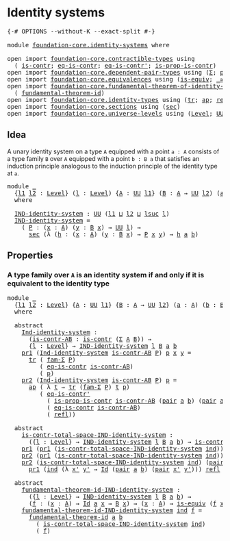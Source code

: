 # Identity systems

<pre class="Agda"><a id="29" class="Symbol">{-#</a> <a id="33" class="Keyword">OPTIONS</a> <a id="41" class="Pragma">--without-K</a> <a id="53" class="Pragma">--exact-split</a> <a id="67" class="Symbol">#-}</a>

<a id="72" class="Keyword">module</a> <a id="79" href="foundation-core.identity-systems.html" class="Module">foundation-core.identity-systems</a> <a id="112" class="Keyword">where</a>

<a id="119" class="Keyword">open</a> <a id="124" class="Keyword">import</a> <a id="131" href="foundation-core.contractible-types.html" class="Module">foundation-core.contractible-types</a> <a id="166" class="Keyword">using</a>
  <a id="174" class="Symbol">(</a> <a id="176" href="foundation-core.contractible-types.html#925" class="Function">is-contr</a><a id="184" class="Symbol">;</a> <a id="186" href="foundation-core.contractible-types.html#1232" class="Function">eq-is-contr</a><a id="197" class="Symbol">;</a> <a id="199" href="foundation-core.contractible-types.html#1107" class="Function">eq-is-contr&#39;</a><a id="211" class="Symbol">;</a> <a id="213" href="foundation-core.contractible-types.html#6546" class="Function">is-prop-is-contr</a><a id="229" class="Symbol">)</a>
<a id="231" class="Keyword">open</a> <a id="236" class="Keyword">import</a> <a id="243" href="foundation-core.dependent-pair-types.html" class="Module">foundation-core.dependent-pair-types</a> <a id="280" class="Keyword">using</a> <a id="286" class="Symbol">(</a><a id="287" href="foundation-core.dependent-pair-types.html#502" class="Record">Σ</a><a id="288" class="Symbol">;</a> <a id="290" href="foundation-core.dependent-pair-types.html#575" class="InductiveConstructor">pair</a><a id="294" class="Symbol">;</a> <a id="296" href="foundation-core.dependent-pair-types.html#592" class="Field">pr1</a><a id="299" class="Symbol">;</a> <a id="301" href="foundation-core.dependent-pair-types.html#604" class="Field">pr2</a><a id="304" class="Symbol">;</a> <a id="306" href="foundation-core.dependent-pair-types.html#1581" class="Function">fam-Σ</a><a id="311" class="Symbol">)</a>
<a id="313" class="Keyword">open</a> <a id="318" class="Keyword">import</a> <a id="325" href="foundation-core.equivalences.html" class="Module">foundation-core.equivalences</a> <a id="354" class="Keyword">using</a> <a id="360" class="Symbol">(</a><a id="361" href="foundation-core.equivalences.html#1542" class="Function">is-equiv</a><a id="369" class="Symbol">;</a> <a id="371" href="foundation-core.equivalences.html#1607" class="Function Operator">_≃_</a><a id="374" class="Symbol">)</a>
<a id="376" class="Keyword">open</a> <a id="381" class="Keyword">import</a> <a id="388" href="foundation-core.fundamental-theorem-of-identity-types.html" class="Module">foundation-core.fundamental-theorem-of-identity-types</a> <a id="442" class="Keyword">using</a>
  <a id="450" class="Symbol">(</a> <a id="452" href="foundation-core.fundamental-theorem-of-identity-types.html#1888" class="Function">fundamental-theorem-id</a><a id="474" class="Symbol">)</a>
<a id="476" class="Keyword">open</a> <a id="481" class="Keyword">import</a> <a id="488" href="foundation-core.identity-types.html" class="Module">foundation-core.identity-types</a> <a id="519" class="Keyword">using</a> <a id="525" class="Symbol">(</a><a id="526" href="foundation-core.identity-types.html#4583" class="Function">tr</a><a id="528" class="Symbol">;</a> <a id="530" href="foundation-core.identity-types.html#2853" class="Function">ap</a><a id="532" class="Symbol">;</a> <a id="534" href="foundation-core.identity-types.html#694" class="InductiveConstructor">refl</a><a id="538" class="Symbol">;</a> <a id="540" href="foundation-core.identity-types.html#641" class="Datatype">Id</a><a id="542" class="Symbol">)</a>
<a id="544" class="Keyword">open</a> <a id="549" class="Keyword">import</a> <a id="556" href="foundation-core.sections.html" class="Module">foundation-core.sections</a> <a id="581" class="Keyword">using</a> <a id="587" class="Symbol">(</a><a id="588" href="foundation-core.sections.html#521" class="Function">sec</a><a id="591" class="Symbol">)</a>
<a id="593" class="Keyword">open</a> <a id="598" class="Keyword">import</a> <a id="605" href="foundation-core.universe-levels.html" class="Module">foundation-core.universe-levels</a> <a id="637" class="Keyword">using</a> <a id="643" class="Symbol">(</a><a id="644" href="Agda.Primitive.html#597" class="Postulate">Level</a><a id="649" class="Symbol">;</a> <a id="651" href="foundation-core.universe-levels.html#222" class="Primitive">UU</a><a id="653" class="Symbol">;</a> <a id="655" href="Agda.Primitive.html#780" class="Primitive">lsuc</a><a id="659" class="Symbol">;</a> <a id="661" href="Agda.Primitive.html#810" class="Primitive Operator">_⊔_</a><a id="664" class="Symbol">)</a>
</pre>
## Idea

A unary identity system on a type `A` equipped with a point `a : A` consists of a type family `B` over `A` equipped with a point `b : B a` that satisfies an induction principle analogous to the induction principle of the identity type at `a`.

<pre class="Agda"><a id="932" class="Keyword">module</a> <a id="939" href="foundation-core.identity-systems.html#939" class="Module">_</a>
  <a id="943" class="Symbol">{</a><a id="944" href="foundation-core.identity-systems.html#944" class="Bound">l1</a> <a id="947" href="foundation-core.identity-systems.html#947" class="Bound">l2</a> <a id="950" class="Symbol">:</a> <a id="952" href="Agda.Primitive.html#597" class="Postulate">Level</a><a id="957" class="Symbol">}</a> <a id="959" class="Symbol">(</a><a id="960" href="foundation-core.identity-systems.html#960" class="Bound">l</a> <a id="962" class="Symbol">:</a> <a id="964" href="Agda.Primitive.html#597" class="Postulate">Level</a><a id="969" class="Symbol">)</a> <a id="971" class="Symbol">{</a><a id="972" href="foundation-core.identity-systems.html#972" class="Bound">A</a> <a id="974" class="Symbol">:</a> <a id="976" href="foundation-core.universe-levels.html#222" class="Primitive">UU</a> <a id="979" href="foundation-core.identity-systems.html#944" class="Bound">l1</a><a id="981" class="Symbol">}</a> <a id="983" class="Symbol">(</a><a id="984" href="foundation-core.identity-systems.html#984" class="Bound">B</a> <a id="986" class="Symbol">:</a> <a id="988" href="foundation-core.identity-systems.html#972" class="Bound">A</a> <a id="990" class="Symbol">→</a> <a id="992" href="foundation-core.universe-levels.html#222" class="Primitive">UU</a> <a id="995" href="foundation-core.identity-systems.html#947" class="Bound">l2</a><a id="997" class="Symbol">)</a> <a id="999" class="Symbol">(</a><a id="1000" href="foundation-core.identity-systems.html#1000" class="Bound">a</a> <a id="1002" class="Symbol">:</a> <a id="1004" href="foundation-core.identity-systems.html#972" class="Bound">A</a><a id="1005" class="Symbol">)</a> <a id="1007" class="Symbol">(</a><a id="1008" href="foundation-core.identity-systems.html#1008" class="Bound">b</a> <a id="1010" class="Symbol">:</a> <a id="1012" href="foundation-core.identity-systems.html#984" class="Bound">B</a> <a id="1014" href="foundation-core.identity-systems.html#1000" class="Bound">a</a><a id="1015" class="Symbol">)</a>
  <a id="1019" class="Keyword">where</a>

  <a id="1028" href="foundation-core.identity-systems.html#1028" class="Function">IND-identity-system</a> <a id="1048" class="Symbol">:</a> <a id="1050" href="foundation-core.universe-levels.html#222" class="Primitive">UU</a> <a id="1053" class="Symbol">(</a><a id="1054" href="foundation-core.identity-systems.html#944" class="Bound">l1</a> <a id="1057" href="Agda.Primitive.html#810" class="Primitive Operator">⊔</a> <a id="1059" href="foundation-core.identity-systems.html#947" class="Bound">l2</a> <a id="1062" href="Agda.Primitive.html#810" class="Primitive Operator">⊔</a> <a id="1064" href="Agda.Primitive.html#780" class="Primitive">lsuc</a> <a id="1069" href="foundation-core.identity-systems.html#960" class="Bound">l</a><a id="1070" class="Symbol">)</a>
  <a id="1074" href="foundation-core.identity-systems.html#1028" class="Function">IND-identity-system</a> <a id="1094" class="Symbol">=</a>
    <a id="1100" class="Symbol">(</a> <a id="1102" href="foundation-core.identity-systems.html#1102" class="Bound">P</a> <a id="1104" class="Symbol">:</a> <a id="1106" class="Symbol">(</a><a id="1107" href="foundation-core.identity-systems.html#1107" class="Bound">x</a> <a id="1109" class="Symbol">:</a> <a id="1111" href="foundation-core.identity-systems.html#972" class="Bound">A</a><a id="1112" class="Symbol">)</a> <a id="1114" class="Symbol">(</a><a id="1115" href="foundation-core.identity-systems.html#1115" class="Bound">y</a> <a id="1117" class="Symbol">:</a> <a id="1119" href="foundation-core.identity-systems.html#984" class="Bound">B</a> <a id="1121" href="foundation-core.identity-systems.html#1107" class="Bound">x</a><a id="1122" class="Symbol">)</a> <a id="1124" class="Symbol">→</a> <a id="1126" href="foundation-core.universe-levels.html#222" class="Primitive">UU</a> <a id="1129" href="foundation-core.identity-systems.html#960" class="Bound">l</a><a id="1130" class="Symbol">)</a> <a id="1132" class="Symbol">→</a>
      <a id="1140" href="foundation-core.sections.html#521" class="Function">sec</a> <a id="1144" class="Symbol">(λ</a> <a id="1147" class="Symbol">(</a><a id="1148" href="foundation-core.identity-systems.html#1148" class="Bound">h</a> <a id="1150" class="Symbol">:</a> <a id="1152" class="Symbol">(</a><a id="1153" href="foundation-core.identity-systems.html#1153" class="Bound">x</a> <a id="1155" class="Symbol">:</a> <a id="1157" href="foundation-core.identity-systems.html#972" class="Bound">A</a><a id="1158" class="Symbol">)</a> <a id="1160" class="Symbol">(</a><a id="1161" href="foundation-core.identity-systems.html#1161" class="Bound">y</a> <a id="1163" class="Symbol">:</a> <a id="1165" href="foundation-core.identity-systems.html#984" class="Bound">B</a> <a id="1167" href="foundation-core.identity-systems.html#1153" class="Bound">x</a><a id="1168" class="Symbol">)</a> <a id="1170" class="Symbol">→</a> <a id="1172" href="foundation-core.identity-systems.html#1102" class="Bound">P</a> <a id="1174" href="foundation-core.identity-systems.html#1153" class="Bound">x</a> <a id="1176" href="foundation-core.identity-systems.html#1161" class="Bound">y</a><a id="1177" class="Symbol">)</a> <a id="1179" class="Symbol">→</a> <a id="1181" href="foundation-core.identity-systems.html#1148" class="Bound">h</a> <a id="1183" href="foundation-core.identity-systems.html#1000" class="Bound">a</a> <a id="1185" href="foundation-core.identity-systems.html#1008" class="Bound">b</a><a id="1186" class="Symbol">)</a>
</pre>
## Properties

### A type family over `A` is an identity system if and only if it is equivalent to the identity type

<pre class="Agda"><a id="1315" class="Keyword">module</a> <a id="1322" href="foundation-core.identity-systems.html#1322" class="Module">_</a>
  <a id="1326" class="Symbol">{</a><a id="1327" href="foundation-core.identity-systems.html#1327" class="Bound">l1</a> <a id="1330" href="foundation-core.identity-systems.html#1330" class="Bound">l2</a> <a id="1333" class="Symbol">:</a> <a id="1335" href="Agda.Primitive.html#597" class="Postulate">Level</a><a id="1340" class="Symbol">}</a> <a id="1342" class="Symbol">{</a><a id="1343" href="foundation-core.identity-systems.html#1343" class="Bound">A</a> <a id="1345" class="Symbol">:</a> <a id="1347" href="foundation-core.universe-levels.html#222" class="Primitive">UU</a> <a id="1350" href="foundation-core.identity-systems.html#1327" class="Bound">l1</a><a id="1352" class="Symbol">}</a> <a id="1354" class="Symbol">{</a><a id="1355" href="foundation-core.identity-systems.html#1355" class="Bound">B</a> <a id="1357" class="Symbol">:</a> <a id="1359" href="foundation-core.identity-systems.html#1343" class="Bound">A</a> <a id="1361" class="Symbol">→</a> <a id="1363" href="foundation-core.universe-levels.html#222" class="Primitive">UU</a> <a id="1366" href="foundation-core.identity-systems.html#1330" class="Bound">l2</a><a id="1368" class="Symbol">}</a> <a id="1370" class="Symbol">(</a><a id="1371" href="foundation-core.identity-systems.html#1371" class="Bound">a</a> <a id="1373" class="Symbol">:</a> <a id="1375" href="foundation-core.identity-systems.html#1343" class="Bound">A</a><a id="1376" class="Symbol">)</a> <a id="1378" class="Symbol">(</a><a id="1379" href="foundation-core.identity-systems.html#1379" class="Bound">b</a> <a id="1381" class="Symbol">:</a> <a id="1383" href="foundation-core.identity-systems.html#1355" class="Bound">B</a> <a id="1385" href="foundation-core.identity-systems.html#1371" class="Bound">a</a><a id="1386" class="Symbol">)</a>
  <a id="1390" class="Keyword">where</a>

  <a id="1399" class="Keyword">abstract</a>
    <a id="1412" href="foundation-core.identity-systems.html#1412" class="Function">Ind-identity-system</a> <a id="1432" class="Symbol">:</a>
      <a id="1440" class="Symbol">(</a><a id="1441" href="foundation-core.identity-systems.html#1441" class="Bound">is-contr-AB</a> <a id="1453" class="Symbol">:</a> <a id="1455" href="foundation-core.contractible-types.html#925" class="Function">is-contr</a> <a id="1464" class="Symbol">(</a><a id="1465" href="foundation-core.dependent-pair-types.html#502" class="Record">Σ</a> <a id="1467" href="foundation-core.identity-systems.html#1343" class="Bound">A</a> <a id="1469" href="foundation-core.identity-systems.html#1355" class="Bound">B</a><a id="1470" class="Symbol">))</a> <a id="1473" class="Symbol">→</a>
      <a id="1481" class="Symbol">{</a><a id="1482" href="foundation-core.identity-systems.html#1482" class="Bound">l</a> <a id="1484" class="Symbol">:</a> <a id="1486" href="Agda.Primitive.html#597" class="Postulate">Level</a><a id="1491" class="Symbol">}</a> <a id="1493" class="Symbol">→</a> <a id="1495" href="foundation-core.identity-systems.html#1028" class="Function">IND-identity-system</a> <a id="1515" href="foundation-core.identity-systems.html#1482" class="Bound">l</a> <a id="1517" href="foundation-core.identity-systems.html#1355" class="Bound">B</a> <a id="1519" href="foundation-core.identity-systems.html#1371" class="Bound">a</a> <a id="1521" href="foundation-core.identity-systems.html#1379" class="Bound">b</a>
    <a id="1527" href="foundation-core.dependent-pair-types.html#592" class="Field">pr1</a> <a id="1531" class="Symbol">(</a><a id="1532" href="foundation-core.identity-systems.html#1412" class="Function">Ind-identity-system</a> <a id="1552" href="foundation-core.identity-systems.html#1552" class="Bound">is-contr-AB</a> <a id="1564" href="foundation-core.identity-systems.html#1564" class="Bound">P</a><a id="1565" class="Symbol">)</a> <a id="1567" href="foundation-core.identity-systems.html#1567" class="Bound">p</a> <a id="1569" href="foundation-core.identity-systems.html#1569" class="Bound">x</a> <a id="1571" href="foundation-core.identity-systems.html#1571" class="Bound">y</a> <a id="1573" class="Symbol">=</a>
      <a id="1581" href="foundation-core.identity-types.html#4583" class="Function">tr</a> <a id="1584" class="Symbol">(</a> <a id="1586" href="foundation-core.dependent-pair-types.html#1581" class="Function">fam-Σ</a> <a id="1592" href="foundation-core.identity-systems.html#1564" class="Bound">P</a><a id="1593" class="Symbol">)</a>
         <a id="1604" class="Symbol">(</a> <a id="1606" href="foundation-core.contractible-types.html#1232" class="Function">eq-is-contr</a> <a id="1618" href="foundation-core.identity-systems.html#1552" class="Bound">is-contr-AB</a><a id="1629" class="Symbol">)</a>
         <a id="1640" class="Symbol">(</a> <a id="1642" href="foundation-core.identity-systems.html#1567" class="Bound">p</a><a id="1643" class="Symbol">)</a>
    <a id="1649" href="foundation-core.dependent-pair-types.html#604" class="Field">pr2</a> <a id="1653" class="Symbol">(</a><a id="1654" href="foundation-core.identity-systems.html#1412" class="Function">Ind-identity-system</a> <a id="1674" href="foundation-core.identity-systems.html#1674" class="Bound">is-contr-AB</a> <a id="1686" href="foundation-core.identity-systems.html#1686" class="Bound">P</a><a id="1687" class="Symbol">)</a> <a id="1689" href="foundation-core.identity-systems.html#1689" class="Bound">p</a> <a id="1691" class="Symbol">=</a>
      <a id="1699" href="foundation-core.identity-types.html#2853" class="Function">ap</a> <a id="1702" class="Symbol">(</a> <a id="1704" class="Symbol">λ</a> <a id="1706" href="foundation-core.identity-systems.html#1706" class="Bound">t</a> <a id="1708" class="Symbol">→</a> <a id="1710" href="foundation-core.identity-types.html#4583" class="Function">tr</a> <a id="1713" class="Symbol">(</a><a id="1714" href="foundation-core.dependent-pair-types.html#1581" class="Function">fam-Σ</a> <a id="1720" href="foundation-core.identity-systems.html#1686" class="Bound">P</a><a id="1721" class="Symbol">)</a> <a id="1723" href="foundation-core.identity-systems.html#1706" class="Bound">t</a> <a id="1725" href="foundation-core.identity-systems.html#1689" class="Bound">p</a><a id="1726" class="Symbol">)</a>
         <a id="1737" class="Symbol">(</a> <a id="1739" href="foundation-core.contractible-types.html#1107" class="Function">eq-is-contr&#39;</a>
           <a id="1763" class="Symbol">(</a> <a id="1765" href="foundation-core.contractible-types.html#6546" class="Function">is-prop-is-contr</a> <a id="1782" href="foundation-core.identity-systems.html#1674" class="Bound">is-contr-AB</a> <a id="1794" class="Symbol">(</a><a id="1795" href="foundation-core.dependent-pair-types.html#575" class="InductiveConstructor">pair</a> <a id="1800" href="foundation-core.identity-systems.html#1371" class="Bound">a</a> <a id="1802" href="foundation-core.identity-systems.html#1379" class="Bound">b</a><a id="1803" class="Symbol">)</a> <a id="1805" class="Symbol">(</a><a id="1806" href="foundation-core.dependent-pair-types.html#575" class="InductiveConstructor">pair</a> <a id="1811" href="foundation-core.identity-systems.html#1371" class="Bound">a</a> <a id="1813" href="foundation-core.identity-systems.html#1379" class="Bound">b</a><a id="1814" class="Symbol">))</a>
           <a id="1828" class="Symbol">(</a> <a id="1830" href="foundation-core.contractible-types.html#1232" class="Function">eq-is-contr</a> <a id="1842" href="foundation-core.identity-systems.html#1674" class="Bound">is-contr-AB</a><a id="1853" class="Symbol">)</a>
           <a id="1866" class="Symbol">(</a> <a id="1868" href="foundation-core.identity-types.html#694" class="InductiveConstructor">refl</a><a id="1872" class="Symbol">))</a>

  <a id="1878" class="Keyword">abstract</a>
    <a id="1891" href="foundation-core.identity-systems.html#1891" class="Function">is-contr-total-space-IND-identity-system</a> <a id="1932" class="Symbol">:</a>
      <a id="1940" class="Symbol">({</a><a id="1942" href="foundation-core.identity-systems.html#1942" class="Bound">l</a> <a id="1944" class="Symbol">:</a> <a id="1946" href="Agda.Primitive.html#597" class="Postulate">Level</a><a id="1951" class="Symbol">}</a> <a id="1953" class="Symbol">→</a> <a id="1955" href="foundation-core.identity-systems.html#1028" class="Function">IND-identity-system</a> <a id="1975" href="foundation-core.identity-systems.html#1942" class="Bound">l</a> <a id="1977" href="foundation-core.identity-systems.html#1355" class="Bound">B</a> <a id="1979" href="foundation-core.identity-systems.html#1371" class="Bound">a</a> <a id="1981" href="foundation-core.identity-systems.html#1379" class="Bound">b</a><a id="1982" class="Symbol">)</a> <a id="1984" class="Symbol">→</a> <a id="1986" href="foundation-core.contractible-types.html#925" class="Function">is-contr</a> <a id="1995" class="Symbol">(</a><a id="1996" href="foundation-core.dependent-pair-types.html#502" class="Record">Σ</a> <a id="1998" href="foundation-core.identity-systems.html#1343" class="Bound">A</a> <a id="2000" href="foundation-core.identity-systems.html#1355" class="Bound">B</a><a id="2001" class="Symbol">)</a>
    <a id="2007" href="foundation-core.dependent-pair-types.html#592" class="Field">pr1</a> <a id="2011" class="Symbol">(</a><a id="2012" href="foundation-core.dependent-pair-types.html#592" class="Field">pr1</a> <a id="2016" class="Symbol">(</a><a id="2017" href="foundation-core.identity-systems.html#1891" class="Function">is-contr-total-space-IND-identity-system</a> <a id="2058" href="foundation-core.identity-systems.html#2058" class="Bound">ind</a><a id="2061" class="Symbol">))</a> <a id="2064" class="Symbol">=</a> <a id="2066" href="foundation-core.identity-systems.html#1371" class="Bound">a</a>
    <a id="2072" href="foundation-core.dependent-pair-types.html#604" class="Field">pr2</a> <a id="2076" class="Symbol">(</a><a id="2077" href="foundation-core.dependent-pair-types.html#592" class="Field">pr1</a> <a id="2081" class="Symbol">(</a><a id="2082" href="foundation-core.identity-systems.html#1891" class="Function">is-contr-total-space-IND-identity-system</a> <a id="2123" href="foundation-core.identity-systems.html#2123" class="Bound">ind</a><a id="2126" class="Symbol">))</a> <a id="2129" class="Symbol">=</a> <a id="2131" href="foundation-core.identity-systems.html#1379" class="Bound">b</a>
    <a id="2137" href="foundation-core.dependent-pair-types.html#604" class="Field">pr2</a> <a id="2141" class="Symbol">(</a><a id="2142" href="foundation-core.identity-systems.html#1891" class="Function">is-contr-total-space-IND-identity-system</a> <a id="2183" href="foundation-core.identity-systems.html#2183" class="Bound">ind</a><a id="2186" class="Symbol">)</a> <a id="2188" class="Symbol">(</a><a id="2189" href="foundation-core.dependent-pair-types.html#575" class="InductiveConstructor">pair</a> <a id="2194" href="foundation-core.identity-systems.html#2194" class="Bound">x</a> <a id="2196" href="foundation-core.identity-systems.html#2196" class="Bound">y</a><a id="2197" class="Symbol">)</a> <a id="2199" class="Symbol">=</a>
      <a id="2207" href="foundation-core.dependent-pair-types.html#592" class="Field">pr1</a> <a id="2211" class="Symbol">(</a><a id="2212" href="foundation-core.identity-systems.html#2183" class="Bound">ind</a> <a id="2216" class="Symbol">(λ</a> <a id="2219" href="foundation-core.identity-systems.html#2219" class="Bound">x&#39;</a> <a id="2222" href="foundation-core.identity-systems.html#2222" class="Bound">y&#39;</a> <a id="2225" class="Symbol">→</a> <a id="2227" href="foundation-core.identity-types.html#641" class="Datatype">Id</a> <a id="2230" class="Symbol">(</a><a id="2231" href="foundation-core.dependent-pair-types.html#575" class="InductiveConstructor">pair</a> <a id="2236" href="foundation-core.identity-systems.html#1371" class="Bound">a</a> <a id="2238" href="foundation-core.identity-systems.html#1379" class="Bound">b</a><a id="2239" class="Symbol">)</a> <a id="2241" class="Symbol">(</a><a id="2242" href="foundation-core.dependent-pair-types.html#575" class="InductiveConstructor">pair</a> <a id="2247" href="foundation-core.identity-systems.html#2219" class="Bound">x&#39;</a> <a id="2250" href="foundation-core.identity-systems.html#2222" class="Bound">y&#39;</a><a id="2252" class="Symbol">)))</a> <a id="2256" href="foundation-core.identity-types.html#694" class="InductiveConstructor">refl</a> <a id="2261" href="foundation-core.identity-systems.html#2194" class="Bound">x</a> <a id="2263" href="foundation-core.identity-systems.html#2196" class="Bound">y</a>

  <a id="2268" class="Keyword">abstract</a>
    <a id="2281" href="foundation-core.identity-systems.html#2281" class="Function">fundamental-theorem-id-IND-identity-system</a> <a id="2324" class="Symbol">:</a>
      <a id="2332" class="Symbol">({</a><a id="2334" href="foundation-core.identity-systems.html#2334" class="Bound">l</a> <a id="2336" class="Symbol">:</a> <a id="2338" href="Agda.Primitive.html#597" class="Postulate">Level</a><a id="2343" class="Symbol">}</a> <a id="2345" class="Symbol">→</a> <a id="2347" href="foundation-core.identity-systems.html#1028" class="Function">IND-identity-system</a> <a id="2367" href="foundation-core.identity-systems.html#2334" class="Bound">l</a> <a id="2369" href="foundation-core.identity-systems.html#1355" class="Bound">B</a> <a id="2371" href="foundation-core.identity-systems.html#1371" class="Bound">a</a> <a id="2373" href="foundation-core.identity-systems.html#1379" class="Bound">b</a><a id="2374" class="Symbol">)</a> <a id="2376" class="Symbol">→</a>
      <a id="2384" class="Symbol">(</a><a id="2385" href="foundation-core.identity-systems.html#2385" class="Bound">f</a> <a id="2387" class="Symbol">:</a> <a id="2389" class="Symbol">(</a><a id="2390" href="foundation-core.identity-systems.html#2390" class="Bound">x</a> <a id="2392" class="Symbol">:</a> <a id="2394" href="foundation-core.identity-systems.html#1343" class="Bound">A</a><a id="2395" class="Symbol">)</a> <a id="2397" class="Symbol">→</a> <a id="2399" href="foundation-core.identity-types.html#641" class="Datatype">Id</a> <a id="2402" href="foundation-core.identity-systems.html#1371" class="Bound">a</a> <a id="2404" href="foundation-core.identity-systems.html#2390" class="Bound">x</a> <a id="2406" class="Symbol">→</a> <a id="2408" href="foundation-core.identity-systems.html#1355" class="Bound">B</a> <a id="2410" href="foundation-core.identity-systems.html#2390" class="Bound">x</a><a id="2411" class="Symbol">)</a> <a id="2413" class="Symbol">→</a> <a id="2415" class="Symbol">(</a><a id="2416" href="foundation-core.identity-systems.html#2416" class="Bound">x</a> <a id="2418" class="Symbol">:</a> <a id="2420" href="foundation-core.identity-systems.html#1343" class="Bound">A</a><a id="2421" class="Symbol">)</a> <a id="2423" class="Symbol">→</a> <a id="2425" href="foundation-core.equivalences.html#1542" class="Function">is-equiv</a> <a id="2434" class="Symbol">(</a><a id="2435" href="foundation-core.identity-systems.html#2385" class="Bound">f</a> <a id="2437" href="foundation-core.identity-systems.html#2416" class="Bound">x</a><a id="2438" class="Symbol">)</a>
    <a id="2444" href="foundation-core.identity-systems.html#2281" class="Function">fundamental-theorem-id-IND-identity-system</a> <a id="2487" href="foundation-core.identity-systems.html#2487" class="Bound">ind</a> <a id="2491" href="foundation-core.identity-systems.html#2491" class="Bound">f</a> <a id="2493" class="Symbol">=</a>
      <a id="2501" href="foundation-core.fundamental-theorem-of-identity-types.html#1888" class="Function">fundamental-theorem-id</a> <a id="2524" href="foundation-core.identity-systems.html#1371" class="Bound">a</a> <a id="2526" href="foundation-core.identity-systems.html#1379" class="Bound">b</a>
        <a id="2536" class="Symbol">(</a> <a id="2538" href="foundation-core.identity-systems.html#1891" class="Function">is-contr-total-space-IND-identity-system</a> <a id="2579" href="foundation-core.identity-systems.html#2487" class="Bound">ind</a><a id="2582" class="Symbol">)</a>
        <a id="2592" class="Symbol">(</a> <a id="2594" href="foundation-core.identity-systems.html#2491" class="Bound">f</a><a id="2595" class="Symbol">)</a>
</pre>